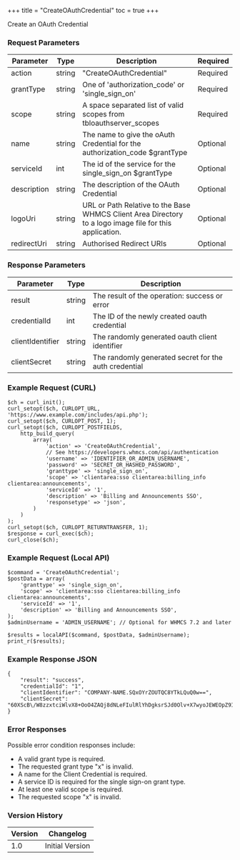 +++
title = "CreateOAuthCredential"
toc = true
+++

Create an OAuth Credential

### Request Parameters

| Parameter | Type | Description | Required |
| --------- | ---- | ----------- | -------- |
| action | string | "CreateOAuthCredential" | Required |
| grantType | string | One of 'authorization_code' or 'single_sign_on' | Required |
| scope | string | A space separated list of valid scopes from tbloauthserver_scopes | Required |
| name | string | The name to give the oAuth Credential for the authorization_code $grantType | Optional |
| serviceId | int | The id of the service for the single_sign_on $grantType | Optional |
| description | string | The description of the OAuth Credential | Optional |
| logoUri | string | URL or Path Relative to the Base WHMCS Client Area Directory to a logo image file for this application. | Optional |
| redirectUri | string | Authorised Redirect URIs | Optional |

### Response Parameters

| Parameter | Type | Description |
| --------- | ---- | ----------- |
| result | string | The result of the operation: success or error |
| credentialId | int | The ID of the newly created oauth credential |
| clientIdentifier | string | The randomly generated oauth client identifier |
| clientSecret | string | The randomly generated secret for the auth credential |


### Example Request (CURL)

```
$ch = curl_init();
curl_setopt($ch, CURLOPT_URL, 'https://www.example.com/includes/api.php');
curl_setopt($ch, CURLOPT_POST, 1);
curl_setopt($ch, CURLOPT_POSTFIELDS,
    http_build_query(
        array(
            'action' => 'CreateOAuthCredential',
            // See https://developers.whmcs.com/api/authentication
            'username' => 'IDENTIFIER_OR_ADMIN_USERNAME',
            'password' => 'SECRET_OR_HASHED_PASSWORD',
            'granttype' => 'single_sign_on',
            'scope' => 'clientarea:sso clientarea:billing_info clientarea:announcements',
            'serviceId' => '1',
            'description' => 'Billing and Announcements SSO',
            'responsetype' => 'json',
        )
    )
);
curl_setopt($ch, CURLOPT_RETURNTRANSFER, 1);
$response = curl_exec($ch);
curl_close($ch);
```


### Example Request (Local API)

```
$command = 'CreateOAuthCredential';
$postData = array(
    'granttype' => 'single_sign_on',
    'scope' => 'clientarea:sso clientarea:billing_info clientarea:announcements',
    'serviceId' => '1',
    'description' => 'Billing and Announcements SSO',
);
$adminUsername = 'ADMIN_USERNAME'; // Optional for WHMCS 7.2 and later

$results = localAPI($command, $postData, $adminUsername);
print_r($results);
```


### Example Response JSON

```
{
    "result": "success",
    "credentialId": "1",
    "clientIdentifier": "COMPANY-NAME.SQxOYrZOUTQC8YTkLQuQ0w==",
    "clientSecret": "60XScB\/W8zzxtciWlvX8+OoO4ZAQj8dNLeFIulRlYhDgksrSJd0Olv+X7wyoJEWEOpZ9IivCaySN7s+\/a++Tlg=="
}
```


### Error Responses

Possible error condition responses include:

* A valid grant type is required.
* The requested grant type "x" is invalid.
* A name for the Client Credential is required.
* A service ID is required for the single sign-on grant type.
* At least one valid scope is required.
* The requested scope "x" is invalid.


### Version History

| Version | Changelog |
| ------- | --------- |
| 1.0 | Initial Version |
